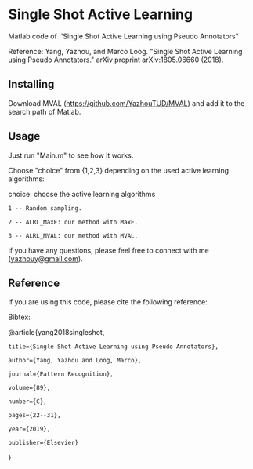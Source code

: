 # Single Shot Active Learning
Matlab code of ''Single Shot Active Learning using Pseudo Annotators"

Reference: Yang, Yazhou, and Marco Loog. "Single Shot Active Learning using Pseudo Annotators." arXiv preprint arXiv:1805.06660 (2018).

## Installing

Download MVAL (https://github.com/YazhouTUD/MVAL) and add it to the search path of Matlab.

## Usage

Just run "Main.m" to see how it works.

Choose "choice" from {1,2,3} depending on the used active learning algorithms:

choice:  choose the active learning algorithms

    1 -- Random sampling.
    
    2 -- ALRL_MaxE: our method with MaxE.
    
    3 -- ALRL_MVAL: our method with MVAL.

If you have any questions, please feel free to connect with me (yazhouy@gmail.com).


## Reference
If you are using this code, please cite the following reference:

Bibtex:

@article{yang2018singleshot,

    title={Single Shot Active Learning using Pseudo Annotators},
  
    author={Yang, Yazhou and Loog, Marco},
  
    journal={Pattern Recognition},
  
    volume={89},
  
    number={C},
  
    pages={22--31},
  
    year={2019},
  
    publisher={Elsevier}
}

